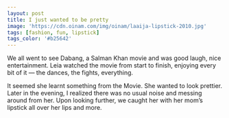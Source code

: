 ```yaml
---
layout: post
title: I just wanted to be pretty
image: 'https://cdn.oinam.com/img/oinam/laaija-lipstick-2010.jpg'
tags: [fashion, fun, lipstick]
tags_color: '#b25642'
---
```


We all went to see Dabang, a Salman Khan movie and was good laugh, nice entertainment. Leia watched the movie from start to finish, enjoying every bit of it — the dances, the fights, everything.

It seemed she learnt something from the Movie. She wanted to look prettier. Later in the evening, I realized there was no usual noise and messing around from her. Upon looking further, we caught her with her mom’s lipstick all over her lips and more.
